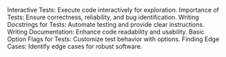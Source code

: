 Interactive Tests: Execute code interactively for exploration.
Importance of Tests: Ensure correctness, reliability, and bug identification.
Writing Docstrings for Tests: Automate testing and provide clear instructions.
Writing Documentation: Enhance code readability and usability.
Basic Option Flags for Tests: Customize test behavior with options.
Finding Edge Cases: Identify edge cases for robust software.
